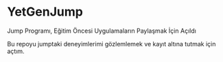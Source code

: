 # YetGenJump
Jump Programı, Eğitim Öncesi Uygulamaların Paylaşmak İçin Açıldı

Bu repoyu jumptaki deneyimlerimi gözlemlemek ve kayıt altına tutmak için açtım.